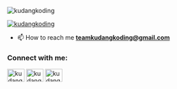<p align="left"> <img src="https://komarev.com/ghpvc/?username=kudangkoding&label=Profile%20views&color=0e75b6&style=flat" alt="kudangkoding" /> </p>

<p align="left"> <a href="https://twitter.com/kudangkoding" target="blank"><img src="https://img.shields.io/twitter/follow/kudangkoding?logo=twitter&style=for-the-badge" alt="kudangkoding" /></a> </p>

- 📫 How to reach me **teamkudangkoding@gmail.com**

<h3 align="left">Connect with me:</h3>
<p align="left">
<a href="https://twitter.com/kudangkoding" target="blank"><img align="center" src="https://raw.githubusercontent.com/rahuldkjain/github-profile-readme-generator/master/src/images/icons/Social/twitter.svg" alt="kudangkoding" height="30" width="40" /></a>
<a href="https://instagram.com/kudangkoding" target="blank"><img align="center" src="https://raw.githubusercontent.com/rahuldkjain/github-profile-readme-generator/master/src/images/icons/Social/instagram.svg" alt="kudangkoding" height="30" width="40" /></a>
<a href="https://www.youtube.com/c/kudang koding" target="blank"><img align="center" src="https://raw.githubusercontent.com/rahuldkjain/github-profile-readme-generator/master/src/images/icons/Social/youtube.svg" alt="kudang koding" height="30" width="40" /></a>
</p>

